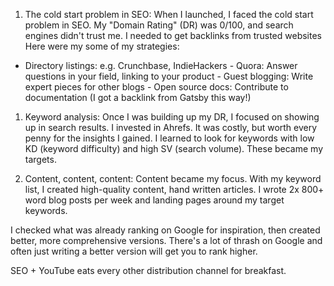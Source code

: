 
1. The cold start problem in SEO: When I launched, I faced the cold start problem in SEO. My "Domain Rating" (DR) was 0/100, and search engines didn't trust me. I needed to get backlinks from trusted websites Here were my some of my strategies:

- Directory listings: e.g. Crunchbase, IndieHackers - Quora: Answer questions in your field, linking to your product - Guest blogging: Write expert pieces for other blogs - Open source docs: Contribute to documentation (I got a backlink from Gatsby this way!)
1. Keyword analysis: Once I was building up my DR, I focused on showing up in search results. I invested in Ahrefs. It was costly, but worth every penny for the insights I gained.
I learned to look for keywords with low KD (keyword difficulty) and high SV (search volume). These became my targets.

2. Content, content, content: Content became my focus. With my keyword list, I created high-quality content, hand written articles. I wrote 2x 800+ word blog posts per week and landing pages around my target keywords.

I checked what was already ranking on Google for inspiration, then created better, more comprehensive versions. There's a lot of thrash on Google and often just writing a better version will get you to rank higher.


SEO + YouTube eats every other distribution channel for breakfast.
